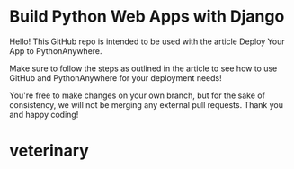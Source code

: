 # Build Python Web Apps with Django

Hello! This GitHub repo is intended to be used with the article Deploy Your App to PythonAnywhere.

Make sure to follow the steps as outlined in the article to see how to use GitHub and PythonAnywhere for your deployment needs!

You're free to make changes on your own branch, but for the sake of consistency, we will not be merging any external pull requests. Thank you and happy coding!

# veterinary
